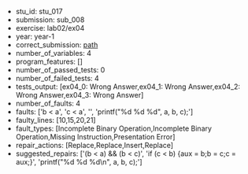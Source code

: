- stu_id: stu_017	       
- submission: sub_008
- exercise: lab02/ex04
- year: year-1
- correct_submission: [path](https://github.com/pmorvalho/C-Pack-IPAs/blob/main/correct_submissions/year-1/lab02/ex04/ex04-stu_017-sub_009)
- number_of_variables: 4
- program_features: [] 
- number_of_passed_tests: 0
- number_of_failed_tests: 4
- tests_output: [ex04_0: Wrong Answer,ex04_1: Wrong Answer,ex04_2: Wrong Answer,ex04_3: Wrong Answer]
- number_of_faults: 4
- faults: ['b < a', 'c < a', '', 'printf("%d %d %d", a, b, c);']
- faulty_lines: [10,15,20,21]
- fault_types: [Incomplete Binary Operation,Incomplete Binary Operation,Missing Instruction,Presentation Error]
- repair_actions: [Replace,Replace,Insert,Replace] 
- suggested_repairs: ['(b < a) && (b < c)', 'if (c < b) {aux = b;b = c;c = aux;}', 'printf("%d %d %d\n", a, b, c);']
